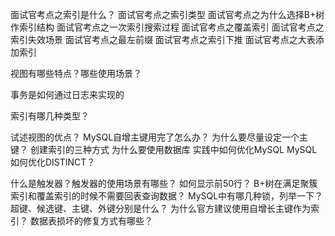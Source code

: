 面试官考点之索引是什么？
面试官考点之索引类型
面试官考点之为什么选择B+树作索引结构
面试官考点之一次索引搜索过程
面试官考点之覆盖索引
面试官考点之索引失效场景
面试官考点之最左前缀
面试官考点之索引下推
面试官考点之大表添加索引

视图有哪些特点？哪些使用场景？

事务是如何通过日志来实现的

索引有哪几种类型？

试述视图的优点？
MySQL自增主键用完了怎么办？
为什么要尽量设定一个主键？
创建索引的三种方式
为什么要使用数据库
实践中如何优化MySQL
MySQL如何优化DISTINCT？

什么是触发器？触发器的使用场景有哪些？
如何显示前50行？
B+树在满足聚簇索引和覆盖索引的时候不需要回表查询数据？
MySQL中有哪几种锁，列举一下？
超键、候选键、主键、外键分别是什么？
为什么官方建议使用自增长主键作为索引？
数据表损坏的修复方式有哪些？